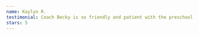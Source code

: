 ```yaml
---
name: Kaylyn R.
testimonial: Coach Becky is so friendly and patient with the preschool aged kids. She keeps the kids well engaged during the entire length of class and gives each child her attention to help them understand movements. The gym is very clean and provides seating to watch.
stars: 5
---
```

